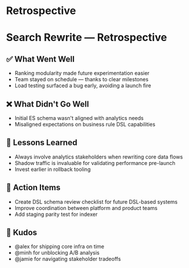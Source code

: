 # Retrospective

# Search Rewrite — Retrospective

## ✅ What Went Well

* Ranking modularity made future experimentation easier
* Team stayed on schedule — thanks to clear milestones
* Load testing surfaced a bug early, avoiding a launch fire

## ❌ What Didn't Go Well

* Initial ES schema wasn't aligned with analytics needs
* Misaligned expectations on business rule DSL capabilities

## 🧠 Lessons Learned

* Always involve analytics stakeholders when rewriting core data flows
* Shadow traffic is invaluable for validating performance pre-launch
* Invest earlier in rollback tooling

## 📌 Action Items

* Create DSL schema review checklist for future DSL-based systems
* Improve coordination between platform and product teams
* Add staging parity test for indexer

## 🙌 Kudos

* @alex for shipping core infra on time
* @minh for unblocking A/B analysis
* @jamie for navigating stakeholder tradeoffs